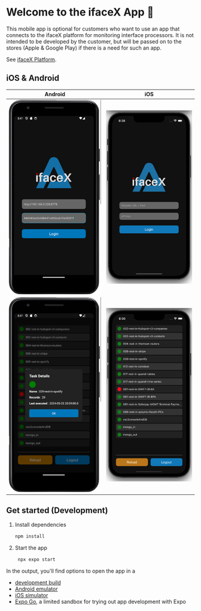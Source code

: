 # Welcome to the ifaceX App 👋

This mobile app is optional for customers who want to use an app that connects to the ifaceX platform for monitoring interface processors. It is not intended to be developed by the customer, but will be passed on to the stores (Apple & Google Play) if there is a need for such an app.

See [ifaceX Platform](https://products.autumo.ch/ifacex/overview).

## iOS & Android
Android | iOS
:--------:|:--------:
![](https://raw.githubusercontent.com/autumoswitzerland/ifaceX-App/master/assets/doc/a1.png) | ![](https://raw.githubusercontent.com/autumoswitzerland/ifaceX-App/master/assets/doc/i1.png)
![](https://raw.githubusercontent.com/autumoswitzerland/ifaceX-App/master/assets/doc/a2.png) | ![](https://raw.githubusercontent.com/autumoswitzerland/ifaceX-App/master/assets/doc/i2.png)

## Get started (Development)

1. Install dependencies

   ```bash
   npm install
   ```

2. Start the app

   ```bash
    npx expo start
   ```

In the output, you'll find options to open the app in a

- [development build](https://docs.expo.dev/develop/development-builds/introduction/)
- [Android emulator](https://docs.expo.dev/workflow/android-studio-emulator/)
- [iOS simulator](https://docs.expo.dev/workflow/ios-simulator/)
- [Expo Go](https://expo.dev/go), a limited sandbox for trying out app development with Expo
